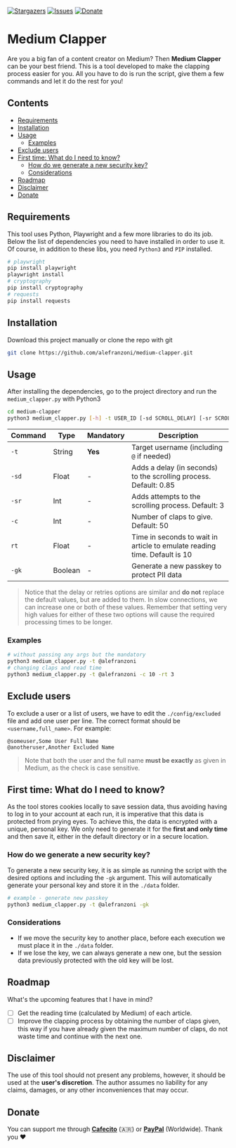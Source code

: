 [![Stargazers][stars-shield]][stars-url]
[![Issues][issues-shield]][issues-url]
[![Donate][donate-shield]][donate-url]

# Medium Clapper
Are you a big fan of a content creator on Medium? Then **Medium Clapper** can be your best friend. This is a tool developed to make the clapping process easier for you. All you have to do is run the script, give them a few commands and let it do the rest for you!

## Contents
- [Requirements](#requirements)
- [Installation](#installation)
- [Usage](#usage)
  - [Examples](#examples)
- [Exclude users](#exclude-users)
- [First time: What do I need to know?](#first-time-what-do-i-need-to-know)
  - [How do we generate a new security key?](#how-do-we-generate-a-new-security-key)
  - [Considerations](#considerations)
- [Roadmap](#roadmap)
- [Disclaimer](#disclaimer)
- [Donate](#donate)
 
## Requirements
This tool uses Python, Playwright and a few more libraries to do its job. Below the list of dependencies you need to have installed in order to use it. Of course, in addition to these libs, you need `Python3` and `PIP` installed.

```bash
# playwright
pip install playwright
playwright install
# cryptography
pip install cryptography
# requests
pip install requests
```

## Installation
Download this project manually or clone the repo with git

```bash
git clone https://github.com/alefranzoni/medium-clapper.git
```

## Usage
After installing the dependencies, go to the project directory and run the `medium_clapper.py` with Python3

```bash
cd medium-clapper
python3 medium_clapper.py [-h] -t USER_ID [-sd SCROLL_DELAY] [-sr SCROLL_RETRIES] [-c CLAPS] [-rt READ_TIME] [-gk]
```

| Command     | Type  | Mandatory | Description                                                             |
|-------------|-------|-----------|-------------------------------------------------------------------------|
|`-t`         |String | **Yes**   |Target username (including `@` if needed)                                |
|`-sd`        |Float  | -         |Adds a delay (in seconds) to the scrolling process. Default: 0.85        |
|`-sr`        |Int    | -         |Adds attempts to the scrolling process. Default: 3                       |
|`-c`         |Int    | -         |Number of claps to give. Default: 50                                     |
|`rt`         |Float  | -         |Time in seconds to wait in article to emulate reading time. Default is 10|
|`-gk`        |Boolean| -         |Generate a new passkey to protect PII data                               |

> Notice that the delay or retries options are similar and **do not** replace the default values, but are added to them. In slow connections, we can increase one or both of these values. Remember that setting very high values for either of these two options will cause the required processing times to be longer.

### Examples
```bash
# without passing any args but the mandatory
python3 medium_clapper.py -t @alefranzoni
# changing claps and read time
python3 medium_clapper.py -t @alefranzoni -c 10 -rt 3
```

## Exclude users
To exclude a user or a list of users, we have to edit the `./config/excluded` file and add one user per line. The correct format should be `<username,full_name>`. For example:

```
@someuser,Some User Full Name
@anotheruser,Another Excluded Name
```

> Note that both the user and the full name **must be exactly** as given in Medium, as the check is case sensitive.


## First time: What do I need to know?
As the tool stores cookies locally to save session data, thus avoiding having to log in to your account at each run, it is imperative that this data is protected from prying eyes. To achieve this, the data is encrypted with a unique, personal key. We only need to generate it for the **first and only time** and then save it, either in the default directory or in a secure location.

### How do we generate a new security key?
To generate a new security key, it is as simple as running the script with the desired options and including the `-gk` argument. This will automatically generate your personal key and store it in the `./data` folder.

```bash
# example - generate new passkey
python3 medium_clapper.py -t @alefranzoni -gk
```

### Considerations
- If we move the security key to another place, before each execution we must place it in the `./data` folder.
- If we lose the key, we can always generate a new one, but the session data previously protected with the old key will be lost.

## Roadmap
What's the upcoming features that I have in mind?
- [ ] Get the reading time (calculated by Medium) of each article.
- [ ] Improve the clapping process by obtaining the number of claps given, this way if you have already given the maximum number of claps, do not waste time and continue with the next one.

## Disclaimer
The use of this tool should not present any problems, however, it should be used at the **user's discretion**. The author assumes no liability for any claims, damages, or any other inconveniences that may occur.

## Donate
You can support me through [**Cafecito**](https://cafecito.app/alefranzoni) (🇦🇷) or [**PayPal**](https://www.paypal.com/donate/?hosted_button_id=9LR86UDHEKM3Q) (Worldwide). Thank you ❤️

[stars-shield]: https://img.shields.io/github/stars/alefranzoni/medium-clapper
[stars-url]: https://github.com/alefranzoni/medium-clapper/stargazers
[issues-shield]: https://img.shields.io/github/issues/alefranzoni/medium-clapper
[issues-url]: https://github.com/alefranzoni/medium-clapper/issues
[donate-shield]: https://img.shields.io/badge/$-donate-ff69b4.svg?maxAge=2592000&amp;style=flat
[donate-url]: https://github.com/alefranzoni/medium-clapper#donate
